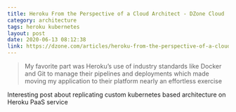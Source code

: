 ```yaml
---
title: Heroku From the Perspective of a Cloud Architect - DZone Cloud
category: architecture
tags: heroku kubernetes
layout: post
date: 2020-06-13 08:12:38
link: https://dzone.com/articles/heroku-from-the-perspective-of-a-cloud-architect
---
```

>My favorite part was Heroku’s use of industry standards like Docker and Git to manage their pipelines and deployments which made moving my application to their platform nearly an effortless exercise

Interesting post about replicating custom kubernetes based architecture on Heroku PaaS service 